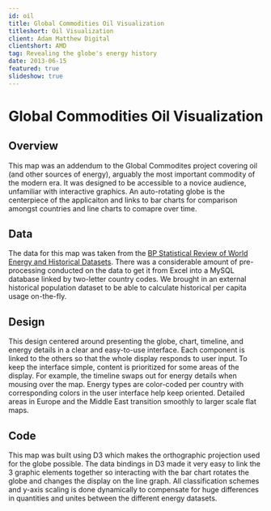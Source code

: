 ```yaml
---
id: oil
title: Global Commodities Oil Visualization
titleshort: Oil Visualization
client: Adam Matthew Digital
clientshort: AMD
tag: Revealing the globe's energy history
date: 2013-06-15
featured: true
slideshow: true
---
```


# Global Commodities Oil Visualization

## Overview
This map was an addendum to the Global Commodites project covering oil (and other sources of energy), arguably the most important commodity of the modern era. It was designed to be accessible to a novice audience, unfamiliar with interactive graphics. An auto-rotating globe is the centerpiece of the applicaiton and links to bar charts for comparison amongst countries and line charts to comapre over time.

## Data
The data for this map was taken from the [BP Statistical Review of World Energy and Historical Datasets](http://www.bp.com/en/global/corporate/about-bp/energy-economics/statistical-review-of-world-energy.html). There was a considerable amount of pre-processing conducted on the data to get it from Excel into a MySQL database linked by two-letter country codes. We brought in an external historical population dataset to be able to calculate historical per capita usage on-the-fly.

## Design
This design centered around presenting the globe, chart, timeline, and energy details in a clear and easy-to-use interface. Each component is linked to the others so that the whole display responds to user input. To keep the interface simple, content is prioritized for some areas of the display. For example, the timeline swaps out for energy details when mousing over the map. Energy types are color-coded per country with corresponding colors in the user interface help keep oriented. Detailed areas in Europe and the Middle East transition smoothly to larger scale flat maps.


## Code
This map was built using D3 which makes the orthographic projection used for the globe possible. The data bindings in D3 made it very easy to link the 3 graphic elements together so interacting with the bar chart rotates the globe and changes the display on the line graph. All classification schemes and y-axis scaling is done dynamically to compensate for huge differences in quantities and unites between the different energy datasets.
